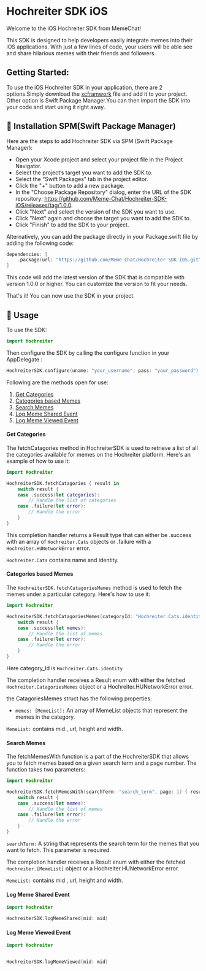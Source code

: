 # Hochreiter SDK iOS 

Welcome to the iOS Hochreiter SDK from MemeChat!

This SDK is designed to help developers easily integrate memes into their iOS applications. With just a few lines of code, your users will be able see and share hilarious memes with their friends and followers.

## Getting Started:

To use the iOS Hochreiter SDK in your application, there are 2 options.Simply download the [xcframwork](www.google.com) file and add it to your project. Other option is Swift Package Manager.You can then import the SDK into your code and start using it right away.


## 🎉 Installation SPM(Swift Package Manager)

Here are the steps to add Hochreiter SDK via SPM (Swift Package Manager):

- Open your Xcode project and select your project file in the Project Navigator.
- Select the project’s target you want to add the SDK to.
- Select the "Swift Packages" tab in the project editor.
- Click the "+" button to add a new package.
- In the "Choose Package Repository" dialog, enter the URL of the SDK repository: https://github.com/Meme-Chat/Hochreiter-SDK-iOS/releases/tag/1.0.0.
- Click "Next" and select the version of the SDK you want to use.
- Click "Next" again and choose the target you want to add the SDK to.
- Click "Finish" to add the SDK to your project.

Alternatively, you can add the package directly in your Package.swift file by adding the following code:

```swift
dependencies: [
    .package(url: "https://github.com/Meme-Chat/Hochreiter-SDK-iOS.git", .upToNextMajor(from: "1.0.0"))
]
```
This code will add the latest version of the SDK that is compatible with version 1.0.0 or higher. You can customize the version to fit your needs.

That's it! You can now use the SDK in your project.




## 🚀 Usage

To use the SDK:

```swift
import Hochreiter
```

Then configure the SDK by calling the configure function in your AppDelegate :

```swift
HochreiterSDK.configure(uname: "your_username", pass: "your_password")

```

Following are the methods open for use:

1. [Get Categories](https://github.com/Meme-Chat/Hochreiter-SDK-iOS/blob/mian/README.md#gc)
2. [Categories based Memes](https://github.com/Meme-Chat/Hochreiter-SDK-iOS/blob/mian/README.md#cbm)
3. [Search Memes](https://github.com/Meme-Chat/Hochreiter-SDK-iOS/blob/mian/README.md#sm)
4. [Log Meme Shared Event](https://github.com/Meme-Chat/Hochreiter-SDK-iOS/blob/mian/README.md#lms)
5. [Log Meme Viewed Event](https://github.com/Meme-Chat/Hochreiter-SDK-iOS/blob/mian/README.md#lmv)


#### Get Categories <a name="gc"></a>

The fetchCatagories method in HochreiterSDK is used to retrieve a list of all the categories available for memes on the Hochreiter platform. Here's an example of how to use it:

```swift
import Hochreiter

HochreiterSDK.fetchCatagories { result in
    switch result {
    case .success(let categories):
        // Handle the list of categories
    case .failure(let error):
        // Handle the error
    }
}
```
 This completion handler returns a Result type that can either be .success with an array of `Hochreiter.Cats` objects or .failure with a `Hochreiter.HUNetworkError` error.

`Hochreiter.Cats` contains name and identity.


#### Categories based Memes <a name="cbm"></a>

The `HochreiterSDK.fetchCatagoriesMemes` method is used to fetch the memes under a particular category. Here's how to use it:

```swift
import Hochreiter

HochreiterSDK.fetchCatagoriesMemes(categoryId: "Hochreiter.Cats.identity", page: 1) { result in
    switch result {
    case .success(let memes):
        // Handle the list of memes
    case .failure(let error):
        // Handle the error
    }
}
```

Here category_Id is `Hochreiter.Cats.identity`


The completion handler receives a Result enum with either the fetched `Hochreiter.CatagoriesMemes` object or a Hochreiter.HUNetworkError error.

the CatagoriesMemes struct has the following properties:

- `memes: [MemeList]:` An array of MemeList objects that represent the memes in the category.

`MemeList:` contains mid , url, height and width.



#### Search Memes <a name="sm"></a>

The fetchMemesWith function is a part of the HochreiterSDK that allows you to fetch memes based on a given search term and a page number. The function takes two parameters:

```swift
import Hochreiter

HochreiterSDK.fetchMemesWith(searchTerm: "search_term", page: 1) { result in
    switch result {
    case .success(let memes):
        // Handle the list of memes
    case .failure(let error):
        // Handle the error
    }
}
```

`searchTerm:` A string that represents the search term for the memes that you want to fetch. This parameter is required.

The completion handler receives a Result enum with either the fetched `Hochreiter.[MemeList]` object or a Hochreiter.HUNetworkError error.

`MemeList:` contains mid , url, height and width.

#### Log Meme Shared Event <a name="lms"></a>
```swift
import Hochreiter

HochreiterSDK.logMemeShared(mid: mid)
```
#### Log Meme Viewed Event <a name="lmv"></a>
```swift
import Hochreiter


HochreiterSDK.logMemeViewed(mid: mid)
```



